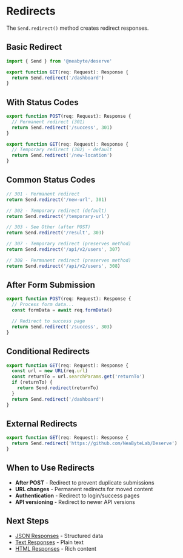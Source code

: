 # Redirects

The `Send.redirect()` method creates redirect responses.

## Basic Redirect

```typescript
import { Send } from '@neabyte/deserve'

export function GET(req: Request): Response {
  return Send.redirect('/dashboard')
}
```

## With Status Codes

```typescript
export function POST(req: Request): Response {
  // Permanent redirect (301)
  return Send.redirect('/success', 301)
}

export function GET(req: Request): Response {
  // Temporary redirect (302) - default
  return Send.redirect('/new-location')
}
```

## Common Status Codes

```typescript
// 301 - Permanent redirect
return Send.redirect('/new-url', 301)

// 302 - Temporary redirect (default)
return Send.redirect('/temporary-url')

// 303 - See Other (after POST)
return Send.redirect('/result', 303)

// 307 - Temporary redirect (preserves method)
return Send.redirect('/api/v2/users', 307)

// 308 - Permanent redirect (preserves method)
return Send.redirect('/api/v2/users', 308)
```

## After Form Submission

```typescript
export function POST(req: Request): Response {
  // Process form data...
  const formData = await req.formData()

  // Redirect to success page
  return Send.redirect('/success', 303)
}
```

## Conditional Redirects

```typescript
export function GET(req: Request): Response {
  const url = new URL(req.url)
  const returnTo = url.searchParams.get('returnTo')
  if (returnTo) {
    return Send.redirect(returnTo)
  }
  return Send.redirect('/dashboard')
}
```

## External Redirects

```typescript
export function GET(req: Request): Response {
  return Send.redirect('https://github.com/NeaByteLab/Deserve')
}
```

## When to Use Redirects

- **After POST** - Redirect to prevent duplicate submissions
- **URL changes** - Permanent redirects for moved content
- **Authentication** - Redirect to login/success pages
- **API versioning** - Redirect to newer API versions

## Next Steps

- [JSON Responses](/response/json) - Structured data
- [Text Responses](/response/text) - Plain text
- [HTML Responses](/response/html) - Rich content
